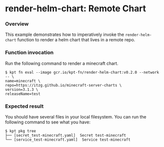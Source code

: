 # render-helm-chart: Remote Chart

### Overview

This example demonstrates how to imperatively invoke the `render-helm-chart`
function to render a helm chart that lives in a remote repo.

### Function invocation

Run the following command to render a minecraft chart.

```shell
$ kpt fn eval --image gcr.io/kpt-fn/render-helm-chart:v0.2.0 --network -- \
name=minecraft \
repo=https://itzg.github.io/minecraft-server-charts \
version=3.1.3 \
releaseName=test
```

### Expected result

You should have several files in your local filesystem. You can run the
following command to see what you have:

```shell
$ kpt pkg tree
├── [secret_test-minecraft.yaml]  Secret test-minecraft
└── [service_test-minecraft.yaml]  Service test-minecraft
```
